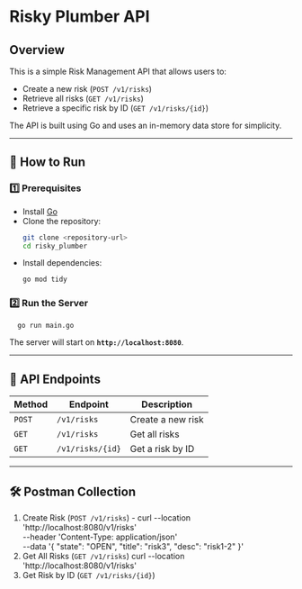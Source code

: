 # Risky Plumber API

## Overview
This is a simple Risk Management API that allows users to:
- Create a new risk (`POST /v1/risks`)
- Retrieve all risks (`GET /v1/risks`)
- Retrieve a specific risk by ID (`GET /v1/risks/{id}`)

The API is built using Go and uses an in-memory data store for simplicity.

---

## 🚀 How to Run

### **1️⃣ Prerequisites**
- Install [Go](https://golang.org/dl/)
- Clone the repository:
  ```sh
  git clone <repository-url>
  cd risky_plumber
  ```
- Install dependencies:
  ```sh
  go mod tidy
  ```

### **2️⃣ Run the Server**
```sh
  go run main.go
```
The server will start on **`http://localhost:8080`**.

---

## 📌 API Endpoints

| **Method** | **Endpoint** | **Description** |
|-----------|-------------|----------------|
| `POST` | `/v1/risks` | Create a new risk |
| `GET` | `/v1/risks` | Get all risks |
| `GET` | `/v1/risks/{id}` | Get a risk by ID |

---

## 🛠️ Postman Collection
1. Create Risk (`POST /v1/risks`) - 
curl --location 'http://localhost:8080/v1/risks' \
--header 'Content-Type: application/json' \
--data '{
    "state": "OPEN",
    "title": "risk3",
    "desc": "risk1-2"
}'
2. Get All Risks (`GET /v1/risks`)
curl --location 'http://localhost:8080/v1/risks'
3. Get Risk by ID (`GET /v1/risks/{id}`)
